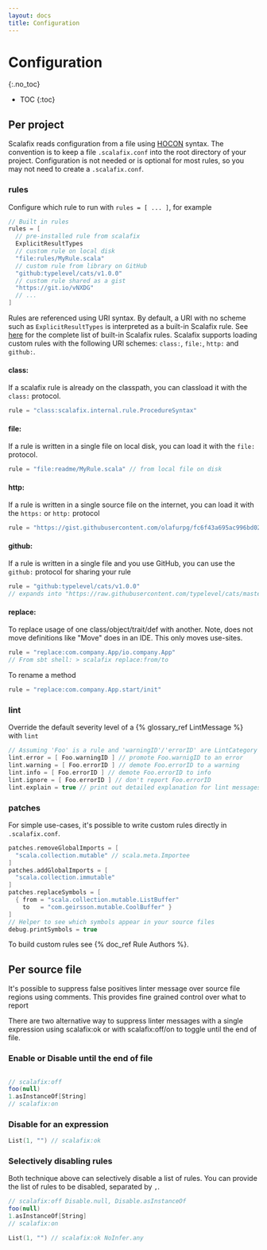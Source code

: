 ```yaml
---
layout: docs
title: Configuration
---
```


# Configuration
{:.no_toc}

* TOC
{:toc}

## Per project

Scalafix reads configuration from a file using
[HOCON](https://github.com/typesafehub/config) syntax.
The convention is to keep a file `.scalafix.conf` into the root directory of your project.
Configuration is not needed or is optional for most rules, so you may not need to create a `.scalafix.conf`.

### rules
Configure which rule to run with `rules = [ ... ]`, for example

```scala
// Built in rules
rules = [
  // pre-installed rule from scalafix
  ExplicitResultTypes
  // custom rule on local disk
  "file:rules/MyRule.scala"
  // custom rule from library on GitHub
  "github:typelevel/cats/v1.0.0"
  // custom rule shared as a gist
  "https://git.io/vNXDG"
  // ...
]
```

Rules are referenced using URI syntax.
By default, a URI with no scheme such as `ExplicitResultTypes`
is interpreted as a built-in Scalafix rule.
See [here](rules) for the complete list of built-in Scalafix rules.
Scalafix supports loading custom rules with the following URI schemes:
`class:`, `file:`, `http:` and `github:`.

#### class:
If a scalafix rule is already on the classpath, you can classload it with the `class:` protocol.

```scala
rule = "class:scalafix.internal.rule.ProcedureSyntax"
```

#### file:
If a rule is written in a single file on local disk, you can load it with the `file:` protocol.

```scala
rule = "file:readme/MyRule.scala" // from local file on disk
```

#### http:
If a rule is written in a single source file on the internet, you can load it with the `https:`
or `http:` protocol

```scala
rule = "https://gist.githubusercontent.com/olafurpg/fc6f43a695ac996bd02000f45ed02e63/raw/f5fe47495c9b6e3ce0960b766ffa75be6d6768b2/DummyRule.scala"
```

#### github:
If a rule is written in a single file and you use GitHub, you can use the `github:` protocol for
sharing your rule

```scala
rule = "github:typelevel/cats/v1.0.0"
// expands into "https://raw.githubusercontent.com/typelevel/cats/master/scalafix/rules/src/main/scala/fix/Cats_v1_0_0.scala"
```

#### replace:

To replace usage of one class/object/trait/def with another.
Note, does not move definitions like "Move" does in an IDE. This
only moves use-sites.

```scala
rule = "replace:com.company.App/io.company.App"
// From sbt shell: > scalafix replace:from/to
```

To rename a method

```scala
rule = "replace:com.company.App.start/init"
```

### lint
Override the default severity level of a {% glossary_ref LintMessage %} with `lint`

```scala
// Assuming 'Foo' is a rule and 'warningID'/'errorID' are LintCategory IDs.
lint.error = [ Foo.warningID ] // promote Foo.warnigID to an error
lint.warning = [ Foo.errorID ] // demote Foo.errorID to a warning
lint.info = [ Foo.errorID ] // demote Foo.errorID to info
lint.ignore = [ Foo.errorID ] // don't report Foo.errorID
lint.explain = true // print out detailed explanation for lint messages.
```

### patches
For simple use-cases, it's possible to write custom rules directly in `.scalafix.conf`.

```scala
patches.removeGlobalImports = [
  "scala.collection.mutable" // scala.meta.Importee
]
patches.addGlobalImports = [
  "scala.collection.immutable"
]
patches.replaceSymbols = [
  { from = "scala.collection.mutable.ListBuffer"
    to   = "com.geirsson.mutable.CoolBuffer" }
]
// Helper to see which symbols appear in your source files
debug.printSymbols = true
```

To build custom rules see {% doc_ref Rule Authors %}.

## Per source file

It's possible to suppress false positives linter message over source file regions using comments. This provides fine grained control over what to report

There are two alternative way to suppress linter messages with a single expression using scalafix:ok or with scalafix:off/on to toggle until the end of file.

### Enable or Disable until the end of file

```scala

// scalafix:off
foo(null)
1.asInstanceOf[String]
// scalafix:on

```

### Disable for an expression

```scala
List(1, "") // scalafix:ok
```

### Selectively disabling rules

Both technique above can selectively disable a list of rules. You can provide the list of rules to be disabled, separated by `,`.

```scala
// scalafix:off Disable.null, Disable.asInstanceOf
foo(null)
1.asInstanceOf[String]
// scalafix:on
```

```scala
List(1, "") // scalafix:ok NoInfer.any
```